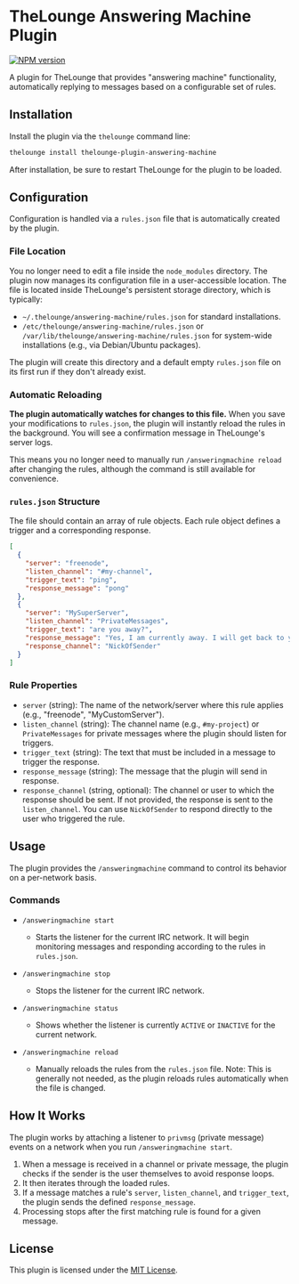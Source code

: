 # TheLounge Answering Machine Plugin

[![NPM version](https://img.shields.io/npm/v/thelounge-plugin-answering-machine.svg)](https://www.npmjs.com/package/thelounge-plugin-answering-machine)

A plugin for TheLounge that provides "answering machine" functionality, automatically replying to messages based on a configurable set of rules.

## Installation

Install the plugin via the `thelounge` command line:

```bash
thelounge install thelounge-plugin-answering-machine
```

After installation, be sure to restart TheLounge for the plugin to be loaded.

## Configuration

Configuration is handled via a `rules.json` file that is automatically created by the plugin.

### File Location

You no longer need to edit a file inside the `node_modules` directory. The plugin now manages its configuration file in a user-accessible location. The file is located inside TheLounge's persistent storage directory, which is typically:

*   `~/.thelounge/answering-machine/rules.json` for standard installations.
*   `/etc/thelounge/answering-machine/rules.json` or `/var/lib/thelounge/answering-machine/rules.json` for system-wide installations (e.g., via Debian/Ubuntu packages).

The plugin will create this directory and a default empty `rules.json` file on its first run if they don't already exist.

### Automatic Reloading

**The plugin automatically watches for changes to this file.** When you save your modifications to `rules.json`, the plugin will instantly reload the rules in the background. You will see a confirmation message in TheLounge's server logs.

This means you no longer need to manually run `/answeringmachine reload` after changing the rules, although the command is still available for convenience.

### `rules.json` Structure

The file should contain an array of rule objects. Each rule object defines a trigger and a corresponding response.

```json
[
  {
    "server": "freenode",
    "listen_channel": "#my-channel",
    "trigger_text": "ping",
    "response_message": "pong"
  },
  {
    "server": "MySuperServer",
    "listen_channel": "PrivateMessages",
    "trigger_text": "are you away?",
    "response_message": "Yes, I am currently away. I will get back to you as soon as possible.",
    "response_channel": "NickOfSender"
  }
]
```

### Rule Properties

*   `server` (string): The name of the network/server where this rule applies (e.g., "freenode", "MyCustomServer").
*   `listen_channel` (string): The channel name (e.g., `#my-project`) or `PrivateMessages` for private messages where the plugin should listen for triggers.
*   `trigger_text` (string): The text that must be included in a message to trigger the response.
*   `response_message` (string): The message that the plugin will send in response.
*   `response_channel` (string, optional): The channel or user to which the response should be sent. If not provided, the response is sent to the `listen_channel`. You can use `NickOfSender` to respond directly to the user who triggered the rule.

## Usage

The plugin provides the `/answeringmachine` command to control its behavior on a per-network basis.

### Commands

*   `/answeringmachine start`
    *   Starts the listener for the current IRC network. It will begin monitoring messages and responding according to the rules in `rules.json`.

*   `/answeringmachine stop`
    *   Stops the listener for the current IRC network.

*   `/answeringmachine status`
    *   Shows whether the listener is currently `ACTIVE` or `INACTIVE` for the current network.

*   `/answeringmachine reload`
    *   Manually reloads the rules from the `rules.json` file. Note: This is generally not needed, as the plugin reloads rules automatically when the file is changed.

## How It Works

The plugin works by attaching a listener to `privmsg` (private message) events on a network when you run `/answeringmachine start`.

1.  When a message is received in a channel or private message, the plugin checks if the sender is the user themselves to avoid response loops.
2.  It then iterates through the loaded rules.
3.  If a message matches a rule's `server`, `listen_channel`, and `trigger_text`, the plugin sends the defined `response_message`.
4.  Processing stops after the first matching rule is found for a given message.

## License

This plugin is licensed under the [MIT License](LICENSE).
